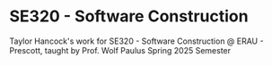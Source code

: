# SE320 - Software Construction
Taylor Hancock's work for SE320 - Software Construction @ ERAU - Prescott, taught by Prof. Wolf Paulus
Spring 2025 Semester
